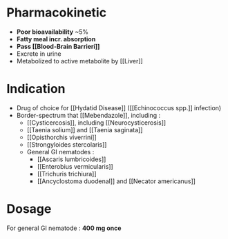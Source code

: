 # Pharmacokinetic
- **Poor bioavailability** ~5%
- **Fatty meal incr. absorption**
- **Pass [[Blood-Brain Barrieri]]**
- Excrete in urine
- Metabolized to active metabolite by [[Liver]] 

# Indication
- Drug of choice for [[Hydatid Disease]] ([[Echinococcus spp.]] infection)
- Border-spectrum that [[Mebendazole]], including :
	- [[Cysticercosis]], including [[Neurocysticerosis]]
	- [[Taenia solium]] and [[Taenia saginata]]
	- [[Opisthorchis viverrini]]
	- [[Strongyloides stercolaris]]
	- General GI nematodes :
		- [[Ascaris lumbricoides]]
		- [[Enterobius vermicularis]]
		- [[Trichuris trichiura]]
		- [[Ancyclostoma duodenal]] and [[Necator americanus]]

# Dosage
For general GI nematode : **400 mg once**
